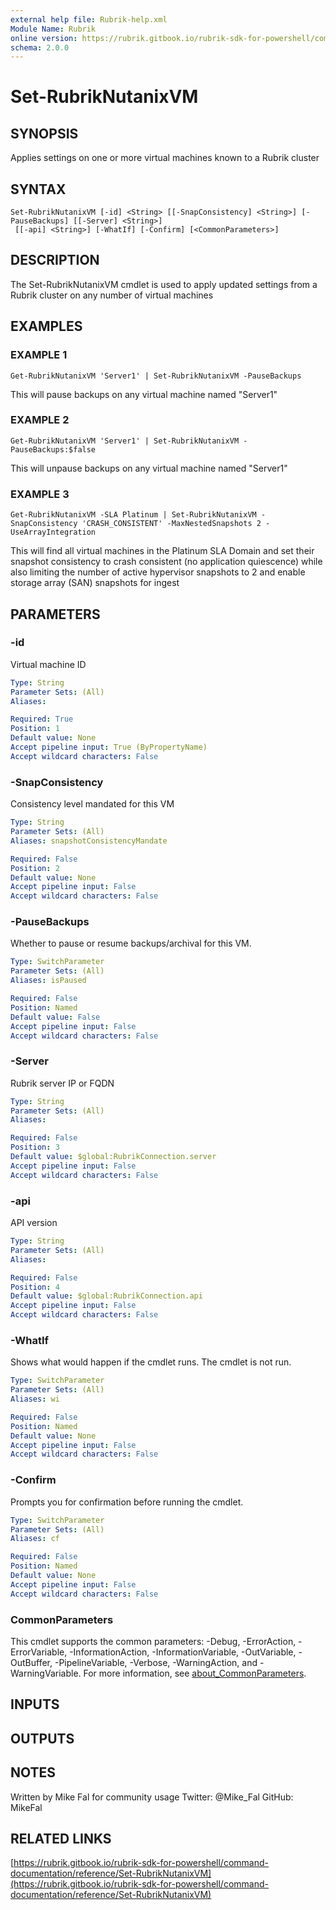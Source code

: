 ```yaml
---
external help file: Rubrik-help.xml
Module Name: Rubrik
online version: https://rubrik.gitbook.io/rubrik-sdk-for-powershell/command-documentation/reference/Set-RubrikNutanixVM
schema: 2.0.0
---
```


# Set-RubrikNutanixVM

## SYNOPSIS
Applies settings on one or more virtual machines known to a Rubrik cluster

## SYNTAX

```
Set-RubrikNutanixVM [-id] <String> [[-SnapConsistency] <String>] [-PauseBackups] [[-Server] <String>]
 [[-api] <String>] [-WhatIf] [-Confirm] [<CommonParameters>]
```

## DESCRIPTION
The Set-RubrikNutanixVM cmdlet is used to apply updated settings from a Rubrik cluster on any number of virtual machines

## EXAMPLES

### EXAMPLE 1
```
Get-RubrikNutanixVM 'Server1' | Set-RubrikNutanixVM -PauseBackups
```

This will pause backups on any virtual machine named "Server1"

### EXAMPLE 2
```
Get-RubrikNutanixVM 'Server1' | Set-RubrikNutanixVM -PauseBackups:$false
```

This will unpause backups on any virtual machine named "Server1"

### EXAMPLE 3
```
Get-RubrikNutanixVM -SLA Platinum | Set-RubrikNutanixVM -SnapConsistency 'CRASH_CONSISTENT' -MaxNestedSnapshots 2 -UseArrayIntegration
```

This will find all virtual machines in the Platinum SLA Domain and set their snapshot consistency to crash consistent (no application quiescence)
while also limiting the number of active hypervisor snapshots to 2 and enable storage array (SAN) snapshots for ingest

## PARAMETERS

### -id
Virtual machine ID

```yaml
Type: String
Parameter Sets: (All)
Aliases:

Required: True
Position: 1
Default value: None
Accept pipeline input: True (ByPropertyName)
Accept wildcard characters: False
```

### -SnapConsistency
Consistency level mandated for this VM

```yaml
Type: String
Parameter Sets: (All)
Aliases: snapshotConsistencyMandate

Required: False
Position: 2
Default value: None
Accept pipeline input: False
Accept wildcard characters: False
```

### -PauseBackups
Whether to pause or resume backups/archival for this VM.

```yaml
Type: SwitchParameter
Parameter Sets: (All)
Aliases: isPaused

Required: False
Position: Named
Default value: False
Accept pipeline input: False
Accept wildcard characters: False
```

### -Server
Rubrik server IP or FQDN

```yaml
Type: String
Parameter Sets: (All)
Aliases:

Required: False
Position: 3
Default value: $global:RubrikConnection.server
Accept pipeline input: False
Accept wildcard characters: False
```

### -api
API version

```yaml
Type: String
Parameter Sets: (All)
Aliases:

Required: False
Position: 4
Default value: $global:RubrikConnection.api
Accept pipeline input: False
Accept wildcard characters: False
```

### -WhatIf
Shows what would happen if the cmdlet runs.
The cmdlet is not run.

```yaml
Type: SwitchParameter
Parameter Sets: (All)
Aliases: wi

Required: False
Position: Named
Default value: None
Accept pipeline input: False
Accept wildcard characters: False
```

### -Confirm
Prompts you for confirmation before running the cmdlet.

```yaml
Type: SwitchParameter
Parameter Sets: (All)
Aliases: cf

Required: False
Position: Named
Default value: None
Accept pipeline input: False
Accept wildcard characters: False
```

### CommonParameters
This cmdlet supports the common parameters: -Debug, -ErrorAction, -ErrorVariable, -InformationAction, -InformationVariable, -OutVariable, -OutBuffer, -PipelineVariable, -Verbose, -WarningAction, and -WarningVariable. For more information, see [about_CommonParameters](http://go.microsoft.com/fwlink/?LinkID=113216).

## INPUTS

## OUTPUTS

## NOTES
Written by Mike Fal for community usage
Twitter: @Mike_Fal
GitHub: MikeFal

## RELATED LINKS

[https://rubrik.gitbook.io/rubrik-sdk-for-powershell/command-documentation/reference/Set-RubrikNutanixVM](https://rubrik.gitbook.io/rubrik-sdk-for-powershell/command-documentation/reference/Set-RubrikNutanixVM)


